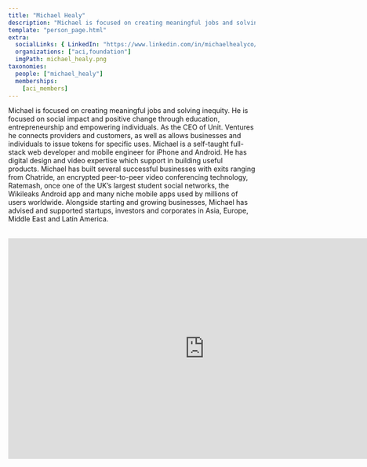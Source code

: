 ```yaml
---
title: "Michael Healy"
description: "Michael is focused on creating meaningful jobs and solving inequity."
template: "person_page.html"
extra:
  socialLinks: { LinkedIn: "https://www.linkedin.com/in/michaelhealyco/"}
  organizations: ["aci,foundation"]
  imgPath: michael_healy.png
taxonomies:
  people: ["michael_healy"]
  memberships:
    [aci_members]
---
```


Michael is focused on creating meaningful jobs and solving inequity. He is focused on social impact and positive change through education, entrepreneurship and empowering individuals. As the CEO of Unit. Ventures he connects providers and customers, as well as allows businesses and individuals to issue tokens for specific uses. Michael is a self-taught full-stack web developer and mobile engineer for iPhone and Android. He has digital design and video expertise which support in building useful products. Michael has built several successful businesses with exits ranging from Chatride, an encrypted peer-to-peer video conferencing technology, Ratemash, once one of the UK’s largest student social networks, the Wikileaks Android app and many niche mobile apps used by millions of users worldwide. Alongside starting and growing businesses, Michael has advised and supported startups, investors and corporates in Asia, Europe, Middle East and Latin America.

<BR>
<div class="aspect-w-16 aspect-h-9">
<iframe src="https://player.vimeo.com/video/438885099" width="800" height="450" frameborder="0" allow="autoplay; fullscreen" allowfullscreen></iframe>
</div>
<BR>